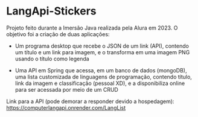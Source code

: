 # LangApi-Stickers

Projeto feito durante a Imersão Java realizada pela Alura em 2023. O objetivo foi a criação de duas aplicações:
- Um programa desktop que recebe o JSON de um link (API), contendo um título e um link para imagem, e o transforma em uma imagem PNG usando o título como legenda

- Uma API em Spring que acessa, em um banco de dados (mongoDB), uma lista customizada de linguagens de programação, contendo título, link da imagem e classificação
(pessoal XD), e a disponibiliza online para ser acessada por meio de um CRUD

Link para a API (pode demorar a responder devido a hospedagem): https://computerlangapi.onrender.com/LangList
